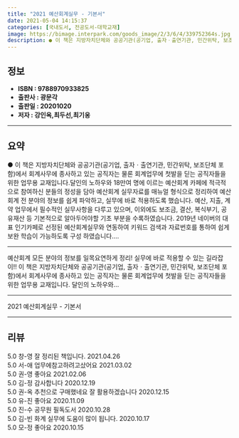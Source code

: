 ```yaml
---
title: "2021 예산회계실무 - 기본서"
date: 2021-05-04 14:15:37
categories: [국내도서, 전공도서-대학교재]
image: https://bimage.interpark.com/goods_image/2/3/6/4/339752364s.jpg
description: ● 이 책은 지방자치단체와 공공기관(공기업, 출자ㆍ출연기관, 민간위탁, 보조단체 포함)에서 회계사무에 종사하고 있는 공직자는 물론 회계업무에 첫발을 딛는 공직자들을 위한 업무용 교재입니다.달인의 노하우와 18만여 명에 이르는 예산회계 카페에 적극적으로 참여하신 분들의 정성을 담아 예산
---
```


## **정보**

- **ISBN : 9788970933825**
- **출판사 : 광문각**
- **출판일 : 20201020**
- **저자 : 강인옥,최두선,최기웅**

------



## **요약**

●  이 책은 지방자치단체와 공공기관(공기업, 출자ㆍ출연기관, 민간위탁, 보조단체 포함)에서 회계사무에 종사하고 있는 공직자는 물론 회계업무에 첫발을 딛는 공직자들을 위한 업무용 교재입니다.달인의 노하우와 18만여 명에 이르는 예산회계 카페에 적극적으로 참여하신 분들의 정성을 담아 예산회계 실무자료를 매뉴얼 형식으로 정리하여 예산회계 전 분야의 정보를 쉽게 파악하고, 실무에 바로 적용하도록 했습니다. 예산, 지출, 계약 업무에서 필수적인 실무사항을 다루고 있으며, 이외에도 보조금, 결산, 복식부기, 공유재산 등 기본적으로 알아두어야할 기초 부분을 수록하였습니다. 2019년 네이버의 대표 인기카페로 선정된 예산회계실무와 연동하여 키워드 검색과 자료번호를 통하여 쉽게 보완 학습이 가능하도록 구성 하였습니다....

------

예산회계 모든 분야의 정보를 일목요연하게 정리!
실무에 바로 적용할 수 있는 길라잡이!!
이 책은 지방자치단체와 공공기관(공기업, 출자ㆍ출연기관, 민간위탁, 보조단체 포함)에서 회계사무에 종사하고 있는 공직자는 물론 회계업무에 첫발을 딛는 공직자들을 위한 업무용 교재입니다.
달인의 노하우와... 

------


2021 예산회계실무 - 기본서 

------


## **리뷰** 

5.0 창-영 잘 정리된 책입니다. 2021.04.26 <br/>5.0 서-애 업무에참고하려고샀어요 2021.03.02 <br/>5.0 권-영 좋아요 2021.02.06 <br/>5.0 김-정 감사합니다 2020.12.19 <br/>5.0 권-옥 추천으로 구매했네요 잘 활용하겠습니다 2020.12.15 <br/>5.0 유-진 좋아요 2020.11.09 <br/>5.0 진-수 공무원 필독도서 2020.10.28 <br/>5.0 김-빈 화계 실무에 도움이 많이 됩니다. 2020.10.17 <br/>5.0 모-정 좋아요 2020.10.15 <br/>